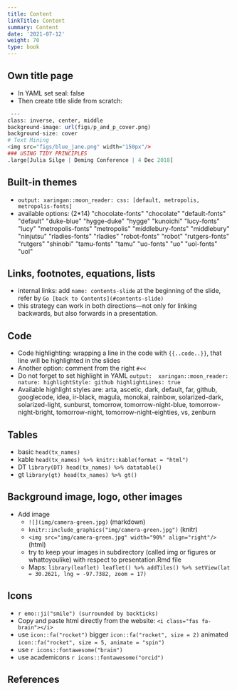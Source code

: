 ```yaml
---
title: Content
linkTitle: Content
summary: Content
date: '2021-07-12'
weight: 70
type: book
---
```


## Own title page

- In YAML set seal: false
- Then create title slide from scratch: 
```r
 ---
class: inverse, center, middle
background-image: url(figs/p_and_p_cover.png)
background-size: cover
# Text Mining
<img src="figs/blue_jane.png" width="150px"/>
### USING TIDY PRINCIPLES
.large[Julia Silge | Deming Conference | 4 Dec 2018]
```

## Built-in themes
- `output:
  xaringan::moon_reader:
    css: [default, metropolis, metropolis-fonts]`
- available options: (2*14)  "chocolate-fonts" "chocolate" "default-fonts"  "default"  "duke-blue"  "hygge-duke"   "hygge"   "kunoichi"  "lucy-fonts"  "lucy"  "metropolis-fonts" "metropolis"  "middlebury-fonts" "middlebury"  "ninjutsu" "rladies-fonts"    "rladies"   "robot-fonts"      "robot"            "rutgers-fonts"    "rutgers"          "shinobi"          "tamu-fonts"       "tamu"             "uo-fonts"    "uo"     "uol-fonts"       
 "uol"


## Links, footnotes, equations, lists

- internal links: add `name: contents-slide` at the beginning of the slide, refer by `Go [back to Contents](#contents-slide)`
- this strategy can work in both directions—not only for linking backwards, but also forwards in a presentation.


## Code

-  Code highlighting:  wrapping a line in the code with ``{{..code..}}``, that line will be highlighted in the slides
-  Another option: comment from the right `#<<` 
-  Do not forget to set highlight in YAML
  `output: 
  xaringan::moon_reader:
    nature:
      highlightStyle: github
      highlightLines: true`
-  Available highlight styles are: arta, ascetic, dark, default, far, github, googlecode, idea, ir-black, magula, monokai, rainbow, solarized-dark, solarized-light, sunburst, tomorrow, tomorrow-night-blue, tomorrow-night-bright, tomorrow-night, tomorrow-night-eighties, vs, zenburn


## Tables
  - basic `head(tx_names)`
  - kable `head(tx_names) %>% knitr::kable(format = "html") `
  - DT    `library(DT) head(tx_names) %>% datatable()`
  - gt    `library(gt) head(tx_names) %>% gt()`
      
## Background image, logo, other images
-  Add image
      - `![](img/camera-green.jpg)` (markdown)
      - `knitr::include_graphics("img/camera-green.jpg")` (knitr)
      - `<img src="img/camera-green.jpg" width="90%" align="right"/>` (html)
      -  try to keep your images in subdirectory (called img or figures or whattoyoulike) with respect to presentation.Rmd file
      -  Maps: `library(leaflet) leaflet() %>% addTiles() %>% setView(lat = 30.2621, lng = -97.7382, zoom = 17)` 

## Icons
- `r emo::ji("smile") (surrounded by backticks)`
- Copy and paste html directly from the website: `<i class="fas fa-brain"></i>`
- use `icon::fa("rocket")` bigger `icon::fa("rocket", size = 2)` animated `icon::fa("rocket", size = 5, animate = "spin")`
- use `r icons::fontawesome("brain")`
- use academicons `r icons::fontawesome("orcid")`

## References

